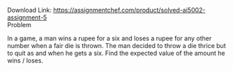 Download Link: https://assignmentchef.com/product/solved-ai5002-assignment-5
<br>
Problem

In a game, a man wins a rupee for a six and loses a rupee for any other number when a fair die is thrown. The man decided to throw a die thrice but to quit as and when he gets a six. Find the expected value of the amount he wins / loses.